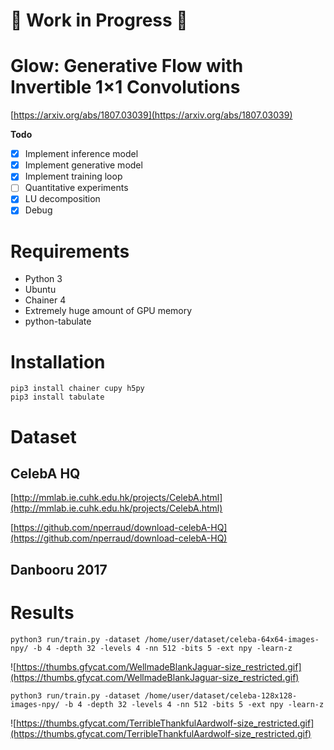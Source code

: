 # :construction: Work in Progress :construction:

# Glow: Generative Flow with Invertible 1×1 Convolutions

[https://arxiv.org/abs/1807.03039](https://arxiv.org/abs/1807.03039)

**Todo**

- [x] Implement inference model
- [x] Implement generative model
- [x] Implement training loop
- [ ] Quantitative experiments
- [x] LU decomposition
- [x] Debug

# Requirements

- Python 3
- Ubuntu
- Chainer 4
- Extremely huge amount of GPU memory
- python-tabulate

# Installation

```
pip3 install chainer cupy h5py
pip3 install tabulate
```

# Dataset
## CelebA HQ

[http://mmlab.ie.cuhk.edu.hk/projects/CelebA.html](http://mmlab.ie.cuhk.edu.hk/projects/CelebA.html)

[https://github.com/nperraud/download-celebA-HQ](https://github.com/nperraud/download-celebA-HQ)


## Danbooru 2017

# Results

```
python3 run/train.py -dataset /home/user/dataset/celeba-64x64-images-npy/ -b 4 -depth 32 -levels 4 -nn 512 -bits 5 -ext npy -learn-z
```

![https://thumbs.gfycat.com/WellmadeBlankJaguar-size_restricted.gif](https://thumbs.gfycat.com/WellmadeBlankJaguar-size_restricted.gif)

```
python3 run/train.py -dataset /home/user/dataset/celeba-128x128-images-npy/ -b 4 -depth 32 -levels 4 -nn 512 -bits 5 -ext npy -learn-z
```

![https://thumbs.gfycat.com/TerribleThankfulAardwolf-size_restricted.gif](https://thumbs.gfycat.com/TerribleThankfulAardwolf-size_restricted.gif)